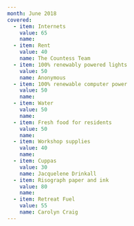 ```yaml
---
month: June 2018
covered:
  - item: Internets
    value: 65
    name: 
  - item: Rent
    value: 40
    name: The Countess Team
  - item: 100% renewably powered lights
    value: 50
    name: Anonymous
  - item: 100% renewable computer power
    value: 50
    name: 
  - item: Water
    value: 50
    name: 
  - item: Fresh food for residents
    value: 50
    name: 
  - item: Workshop supplies
    value: 40
    name: 
  - item: Cuppas
    value: 30
    name: Jacquelene Drinkall
  - item: Risograph paper and ink
    value: 80
    name: 
  - item: Retreat Fuel
    value: 55
    name: Carolyn Craig
---
```

